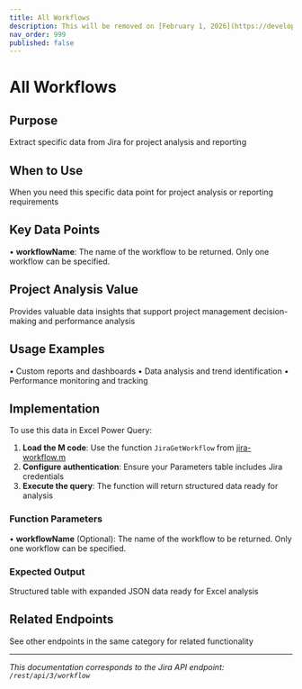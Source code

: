 ```yaml
---
title: All Workflows
description: This will be removed on [February 1, 2026](https://developer.atlassian.com/cloud/jira/platform/changelog/#CHANGE-2567); use [Search workflows](#api-re...
nav_order: 999
published: false
---
```


# All Workflows

## Purpose
Extract specific data from Jira for project analysis and reporting

## When to Use
When you need this specific data point for project analysis or reporting requirements

## Key Data Points
• **workflowName**: The name of the workflow to be returned. Only one workflow can be specified.

## Project Analysis Value
Provides valuable data insights that support project management decision-making and performance analysis

## Usage Examples
• Custom reports and dashboards
• Data analysis and trend identification
• Performance monitoring and tracking

## Implementation
To use this data in Excel Power Query:

1. **Load the M code**: Use the function `JiraGetWorkflow` from [jira-workflow.m](../assets/jira-workflow.m)
2. **Configure authentication**: Ensure your Parameters table includes Jira credentials
3. **Execute the query**: The function will return structured data ready for analysis

### Function Parameters
• **workflowName** (Optional): The name of the workflow to be returned. Only one workflow can be specified.

### Expected Output
Structured table with expanded JSON data ready for Excel analysis

## Related Endpoints
See other endpoints in the same category for related functionality

---
*This documentation corresponds to the Jira API endpoint: `/rest/api/3/workflow`*
